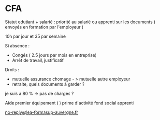 # CFA 

Statut edutiant + salarié : priorité au salarié ou apprenti sur les documents ( envoyés en formation par l'employeur )

10h par jour et 35 par semaine

Si absence : 
- Congés ( 2.5 jours par mois en entreprise)
- Arrêt de travail, justificatif 

Droits : 
- mutuelle assurance chomage - > mutuelle autre employeur 
- retraite, quels documents à garder ? 


je suis a 80 % -> pas de charges ? 

Aide premier équipement ( )
prime d'activité
fond social apprenti

no-reply@lea-formasup-auvergne.fr
